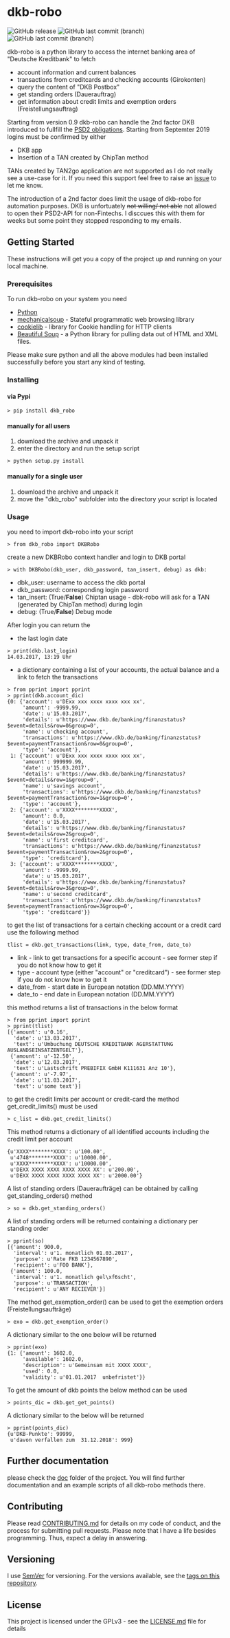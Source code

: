 # dkb-robo
![GitHub release](https://img.shields.io/github/release/grindsa/dkb-robo.svg) 
![GitHub last commit (branch)](https://img.shields.io/github/last-commit/grindsa/dkb-robo/master.svg?label=last%20commit%20into%20master)
![GitHub last commit (branch)](https://img.shields.io/github/last-commit/grindsa/dkb-robo/devel.svg?label=last%20commit%20into%20devel)

dkb-robo is a python library to access the internet banking area of  "Deutsche Kreditbank" to fetch 
- account information and current balances
- transactions from creditcards and checking accounts (Girokonten)
- query the content of "DKB Postbox"
- get standing orders (Dauerauftrag)
- get information about credit limits and exemption orders (Freistellungsauftrag)

Starting from version 0.9 dkb-robo can handle the 2nd factor DKB introduced to fullfill the [PSD2 obligations](https://en.wikipedia.org/wiki/Payment_Services_Directive). Starting from Septemter 2019 logins must be confirmed by either
* DKB app
* Insertion of a TAN created by ChipTan method

TANs created by TAN2go application are not supported as I do not really see a use-case for it. If you need this support feel free to raise an [issue](https://github.com/grindsa/dkb-robo/issues/new) to let me know.

The introduction of a 2nd factor does  limit the usage of dkb-robo for automation purposes. DKB is unfortuately ~~not willing/ not able~~ not allowed to open their PSD2-API for non-Fintechs. I disccues this with them for weeks but some point they stopped responding to my emails.

## Getting Started

These instructions will get you a copy of the project up and running on your local machine.

### Prerequisites

To run dkb-robo on your system you need

* [Python](https://www.python.org)
* [mechanicalsoup](https://github.com/MechanicalSoup/MechanicalSoup) - Stateful programmatic web browsing library
* [cookielib](https://docs.python.org/2/library/cookielib.html) - library for Cookie handling for HTTP clients
* [Beautiful Soup](https://www.crummy.com/software/BeautifulSoup/) - a Python library for pulling data out of HTML and XML files.

Please make sure python and all the above modules had been installed successfully before you start any kind of testing.

### Installing

#### via Pypi
```
> pip install dkb_robo
```

#### manually for all users
1. download the archive and unpack it
2. enter the directory and run the setup script
```
> python setup.py install
```

#### manually for a single user
1. download the archive and unpack it
2. move the "dkb_robo" subfolder into the directory your script is located

### Usage

you need to import dkb-robo into your script
```
> from dkb_robo import DKBRobo
``` 

create a new DKBRobo context handler and login to DKB portal
```
> with DKBRobo(dkb_user, dkb_password, tan_insert, debug) as dkb:
```
* dbk_user: username to access the dkb portal
* dkb_password: corresponding login password
* tan_insert: (True/**False**) Chiptan usage - dbk-robo will ask for a TAN (generated by ChipTan method) during login
* debug: (True/**False**) Debug mode


After login you can return the 
* the last login date
```
> print(dkb.last_login)
14.03.2017, 13:19 Uhr
```
* a dictionary containing a list of your accounts, the actual balance and a link to fetch the transactions 
```
> from pprint import pprint
> pprint(dkb.account_dic)
{0: {'account': u'DExx xxx xxxx xxxx xxx xx',
     'amount': -9999.99,
     'date': u'15.03.2017',
     'details': u'https://www.dkb.de/banking/finanzstatus?$event=details&row=0&group=0',
     'name': u'checking account',
     'transactions': u'https://www.dkb.de/banking/finanzstatus?$event=paymentTransaction&row=0&group=0',
     'type': 'account'},
 1: {'account': u'DExx xxx xxxx xxxx xxx xx',
     'amount': 999999.99,
     'date': u'15.03.2017',
     'details': u'https://www.dkb.de/banking/finanzstatus?$event=details&row=1&group=0',
     'name': u'savings account',
     'transactions': u'https://www.dkb.de/banking/finanzstatus?$event=paymentTransaction&row=1&group=0',
     'type': 'account'},
 2: {'account': u'XXXX********XXXX',
     'amount': 0.0,
     'date': u'15.03.2017',
     'details': u'https://www.dkb.de/banking/finanzstatus?$event=details&row=2&group=0',
     'name': u'first creditcard',
     'transactions': u'https://www.dkb.de/banking/finanzstatus?$event=paymentTransaction&row=2&group=0',
     'type': 'creditcard'},
 3: {'account': u'XXXX********XXXX',
     'amount': -9999.99,
     'date': u'15.03.2017',
     'details': u'https://www.dkb.de/banking/finanzstatus?$event=details&row=3&group=0',
     'name': u'second creditcard',
     'transactions': u'https://www.dkb.de/banking/finanzstatus?$event=paymentTransaction&row=3&group=0',
     'type': 'creditcard'}}
```

to get the list of transactions for a certain checking account or a credit card use the following method
```
tlist = dkb.get_transactions(link, type, date_from, date_to)
```
* link - link to get transactions for a specific account - see former step if you do not know how to get it
* type - account type (either "account" or "creditcard") - see former step if you do not know how to get it
* date_from - start date in European notation (DD.MM.YYYY)
* date_to   - end date in European notation (DD.MM.YYYY)

this method returns a list of transactions in the below format
```
> from pprint import pprint
> pprint(tlist)
[{'amount': u'0.16',
  'date': u'13.03.2017',
  'text': u'Umbuchung DEUTSCHE KREDITBANK AGERSTATTUNG AUSLANDSEINSATZENTGELT'},
 {'amount': u'-12.50',
  'date': u'12.03.2017',
  'text': u'Lastschrift PREBIFIX GmbH K111631 Anz 10'},
 {'amount': u'-7.97',
  'date': u'11.03.2017',
  'text': u'some text'}]
```

to get the credit limits per account or credit-card the method get_credit_limits() must be used
```
> c_list = dkb.get_credit_limits()
```
This method returns a dictionary of all identified accounts including the credit limit per account
```
{u'XXXX********XXXX': u'100.00',
 u'4748********XXXX': u'10000.00',
 u'XXXX********XXXX': u'10000.00',
 u'DEXX XXXX XXXX XXXX XXXX XX': u'200.00',
 u'DEXX XXXX XXXX XXXX XXXX XX': u'2000.00'}
```

A list of standing orders (Daueraufträge) can be obtained by calling get_standing_orders() method
```
> so = dkb.get_standing_orders()
```
A list of standing orders will be returned containing a dictionary per standing order
```
> pprint(so)
[{'amount': 900.0,
  'interval': u'1. monatlich 01.03.2017',
  'purpose': u'Rate FKB 1234567890',
  'recipient': u'FOO BANK'},
 {'amount': 100.0,
  'interval': u'1. monatlich gel\xf6scht',
  'purpose': u'TRANSACTION',
  'recipient': u'ANY RECIEVER'}]
```

The method get_exemption_order() can be used to get the exemption orders (Freistellungsaufträge)
```
> exo = dkb.get_exemption_order()
```
A dictionary similar to the one below will be returned
```
> pprint(exo)
{1: {'amount': 1602.0,
     'available': 1602.0,
     'description': u'Gemeinsam mit XXXX XXXX',
     'used': 0.0,
     'validity': u'01.01.2017  unbefristet'}}
```

To get the amount of dkb points the below method can be used
```
> points_dic = dkb.get_get_points()
```

A dictionary similar to the below will be returned
```
> pprint(points_dic)
{u'DKB-Punkte': 99999, 
 u'davon verfallen zum  31.12.2018': 999}
```

## Further documentation
please check the [doc](https://github.com/grindsa/dkb-robo/tree/master/doc) folder of the project. You will find further documentation and an example scripts of all dkb-robo methods there.


## Contributing

Please read [CONTRIBUTING.md](https://github.com/grindsa/dkb-robo/blob/master/CONTRIBUTING.md) for details on my code of conduct, and the process for submitting pull requests.
Please note that I have a life besides programming. Thus, expect a delay in answering.

## Versioning

I use [SemVer](http://semver.org/) for versioning. For the versions available, see the [tags on this repository](https://github.com/grindsa/dkb-robo/tags). 

## License

This project is licensed under the GPLv3 - see the [LICENSE.md](https://github.com/grindsa/dkb-robo/blob/master/LICENSE) file for details
